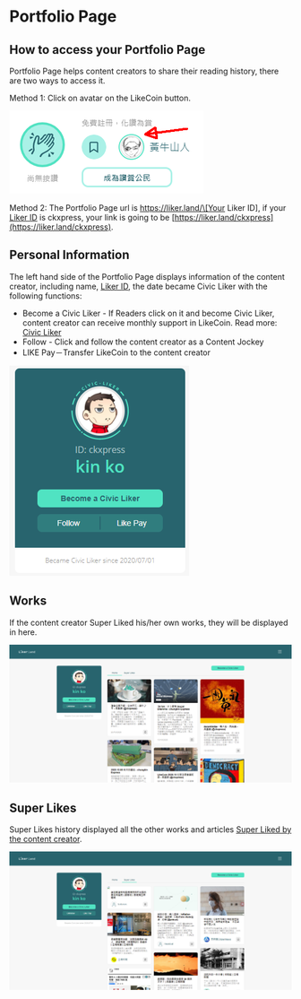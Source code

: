 # Portfolio Page

## How to access your Portfolio Page

Portfolio Page helps content creators to share their reading history, there are two ways to access it.

Method 1: Click on avatar on the LikeCoin button.

![](../../.gitbook/assets/super-like-reader-4.png)

Method 2: The Portfolio Page url is https://liker.land/\[Your Liker ID\], if your [Liker ID](https://docs.like.co/user-guide/liker-id) is ckxpress, your link is going to be [https://liker.land/ckxpress](https://liker.land/ckxpress). 

## Personal Information

The left hand side of the Portfolio Page displays information of the content creator, including name, [Liker ID](https://docs.like.co/user-guide/liker-id), the date became Civic Liker with the following functions:

* Become a Civic Liker - If Readers click on it and become Civic Liker, content creator can receive monthly support in LikeCoin. Read more: [Civic Liker](https://docs.like.co/user-guide/civic-liker) 
* Follow - Click and follow the content creator as a Content Jockey
* LIKE Pay－Transfer LikeCoin to the content creator

![](../../.gitbook/assets/portfolio-page-3-en.png)

## Works

If the content creator Super Liked his/her own works, they will be displayed in here.

![](../../.gitbook/assets/portfolio-page-1-en.png)

## Super Likes

Super Likes history displayed all the other works and articles [Super Liked by the content creator](https://docs.like.co/user-guide/reader/superlike).

![](../../.gitbook/assets/portfolio-page-2-en%20%281%29.png)

